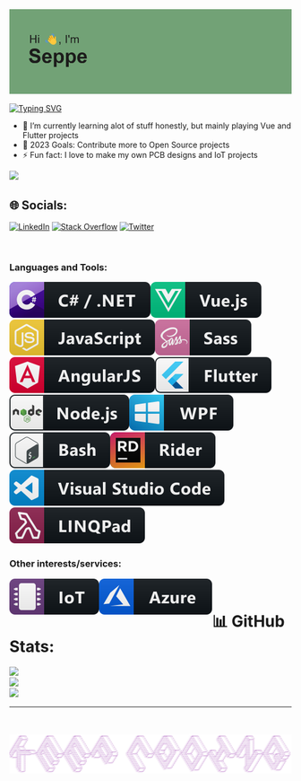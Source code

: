 <img src="./header.png">

[![Typing SVG](https://readme-typing-svg.demolab.com?font=Fira+Code&pause=1000&width=650&lines=I'm+a+Fullstack+Developer+and+Electronics+Engineer)](https://git.io/typing-svg)

- 🌱 I’m currently learning alot of stuff honestly, but mainly playing Vue and Flutter projects
- 🥅 2023 Goals: Contribute more to Open Source projects
- ⚡ Fun fact: I love to make my own PCB designs and IoT projects

[![](https://visitcount.itsvg.in/api?id=ClumsyPenguin&icon=2&color=3)](https://visitcount.itsvg.in)

## 🌐 Socials:
[![LinkedIn](https://img.shields.io/badge/LinkedIn-%230077B5.svg?logo=linkedin&logoColor=white)](https://linkedin.com/in/https://www.linkedin.com/in/seppe-geerinckx-30b236156/) [![Stack Overflow](https://img.shields.io/badge/-Stackoverflow-FE7A16?logo=stack-overflow&logoColor=white)](https://stackoverflow.com/users/https://stackoverflow.com/users/7296657/clumpsypenguin) [![Twitter](https://img.shields.io/badge/Twitter-%231DA1F2.svg?logo=Twitter&logoColor=white)](https://twitter.com/https://twitter.com/seppe318) 

<br />

### Languages and Tools:
<img style="max-width: 100%;" src="https://raw.githubusercontent.com/MikeCodesDotNET/ColoredBadges/master/svg/dev/languages/csharp_dotnet.svg"/><img style="max-width: 100%;" alt="Vue" src="https://raw.githubusercontent.com/MikeCodesDotNET/ColoredBadges/master/svg/dev/frameworks/vue.svg"/><img style="max-width: 100%;" src="https://raw.githubusercontent.com/MikeCodesDotNET/ColoredBadges/master/svg/dev/languages/js.svg"/><img style="max-width: 100%;" src="https://raw.githubusercontent.com/MikeCodesDotNET/ColoredBadges/master/svg/dev/languages/sass.svg"/><img style="max-width: 100%;" alt="Angular" src="https://raw.githubusercontent.com/MikeCodesDotNET/ColoredBadges/master/svg/dev/frameworks/angular.svg"/><img style="max-width: 100%;" alt="Flutter" src="https://raw.githubusercontent.com/MikeCodesDotNET/ColoredBadges/master/svg/dev/frameworks/flutter.svg"/><img style="max-width: 100%;" alt="NodeJs" src="https://raw.githubusercontent.com/MikeCodesDotNET/ColoredBadges/master/svg/dev/frameworks/nodejs.svg"/><img style="max-width: 100%;" alt="WPF" src="https://raw.githubusercontent.com/MikeCodesDotNET/ColoredBadges/master/svg/dev/frameworks/wpf.svg"/><img style="max-width: 100%;" alt="WPF" src="https://raw.githubusercontent.com/MikeCodesDotNET/ColoredBadges/master/svg/dev/tools/bash.svg"/><img style="max-width: 100%;" alt="WPF" src="https://raw.githubusercontent.com/MikeCodesDotNET/ColoredBadges/master/svg/dev/tools/jetbrains_rider.svg"/><img style="max-width: 100%;" alt="WPF" src="https://raw.githubusercontent.com/MikeCodesDotNET/ColoredBadges/master/svg/dev/tools/visualstudio_code.svg"/><img style="max-width: 100%;" alt="WPF" src="https://raw.githubusercontent.com/MikeCodesDotNET/ColoredBadges/master/svg/dev/tools/linqpad.svg"/>
<br />

### Other interests/services:
<img align="left" src="https://raw.githubusercontent.com/MikeCodesDotNET/ColoredBadges/master/svg/dev/misc/iot.svg"/>
<img align="left" src="https://raw.githubusercontent.com/MikeCodesDotNET/ColoredBadges/master/svg/dev/services/azure.svg"/>

<br/>


# 📊 GitHub Stats:

![](https://github-readme-stats.vercel.app/api?username=ClumsyPenguin&theme=dark&hide_border=false&include_all_commits=true&count_private=true)<br/>
![](https://github-readme-streak-stats.herokuapp.com/?user=ClumsyPenguin&theme=dark&hide_border=false)<br/>
![](https://github-readme-stats.vercel.app/api/top-langs/?username=ClumsyPenguin&theme=dark&hide_border=false&include_all_commits=true&count_private=true&layout=compact)

[linkedin]: https://www.linkedin.com/in/seppe-geerinckx-30b236156/

---

<br/>
<br/>
<img src="./keepcoding.png">
